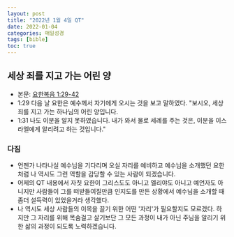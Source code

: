```yaml
---
layout: post
title: "2022년 1월 4일 QT"
date: 2022-01-04
categories: 매일성경
tags: [bible]
toc: true
---
```


## 세상 죄를 지고 가는 어린 양
- 본문: [요한복음 1:29-42](https://www.bskorea.or.kr/bible/korbibReadpage.php?version=SAENEW&book=jhn&chap=1&sec=29&range=all&keyword1=#focus)
- 1:29 다음 날 요한은 예수께서 자기에게 오시는 것을 보고 말하였다. "보시오, 세상 죄를 지고 가는 하나님의 어린 양입니다.
- 1:31 나도 이분을 알지 못하였습니다. 내가 와서 물로 세례를 주는 것은, 이분을 이스라엘에게 알리려고 하는 것입니다."

### 다짐
- 언젠가 나타나실 예수님을 기다리며 오실 자리를 예비하고 예수님을 소개했던 요한처럼 나 역시도 그런 역할을 감당할 수 있는 사람이 되겠습니다.
- 어제의 QT 내용에서 자칫 요한이 그리스도도 아니고 엘리야도 아니고 예언자도 아니지만 사람들이 그를 떠받들여질만큼 인지도를 만든 상황에서
  예수님을 소개할 때 좀더 설득력이 있었을거라 생각했다.
- 나 역시도 세상 사람들의 이목을 끌기 위한 어떤 '자리'가 필요할지도 모르겠다. 하지만 그 자리를 위해 목숨걸고 살기보단 그 모든 과정이 내가 아닌
  주님을 알리기 위한 삶의 과정이 되도록 노력하겠습니다.
